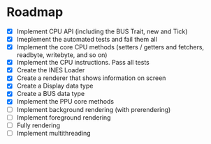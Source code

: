 # Roadmap

- [X] Implement CPU API (including the BUS Trait, new and Tick)
- [X] Imeplement the automated tests and fail them all
- [X] Implement the core CPU methods (setters / getters and fetchers, readbyte, writebyte, and so on)
- [X] Implement the CPU instructions. Pass all tests
- [X] Create the INES Loader
- [X] Create a renderer that shows information on screen
- [X] Create a Display data type
- [X] Create a BUS data type
- [X] Implement the PPU core methods
- [ ] Implement background rendering (with prerendering)
- [ ] Implement foreground rendering
- [ ] Fully rendering
- [ ] Implement multithreading
